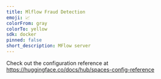 ```yaml
---
title: Mlflow Fraud Detection
emoji: 📈
colorFrom: gray
colorTo: yellow
sdk: docker
pinned: false
short_description: MFlow server
---
```


Check out the configuration reference at https://huggingface.co/docs/hub/spaces-config-reference